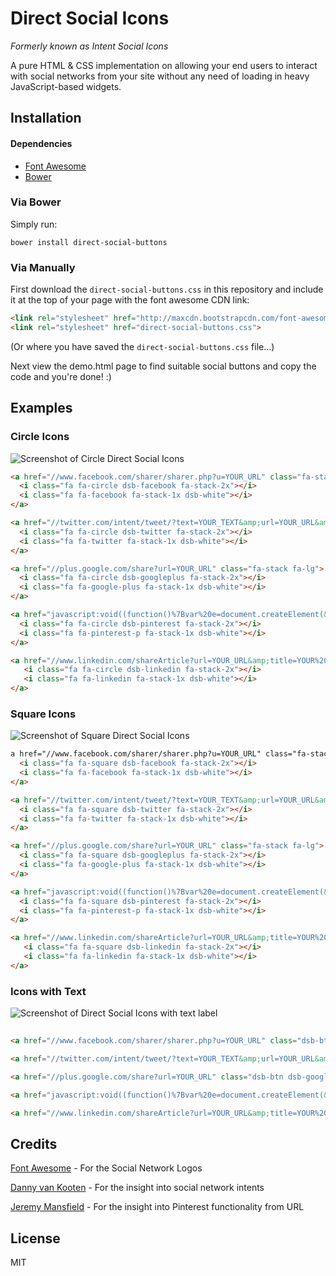 Direct Social Icons
===================
*Formerly known as Intent Social Icons*

A pure HTML & CSS implementation on allowing your end users to interact with social networks from your site without any need of loading in heavy JavaScript-based widgets.

## Installation 
#### Dependencies
* [Font Awesome](http://fortawesome.github.io/Font-Awesome/) 
* [Bower](http://bower.io/#install-bower) 

### Via Bower
Simply run:

```
bower install direct-social-buttons
```

### Via Manually

First download the `direct-social-buttons.css` in this repository and include it at the top of your page with the font awesome CDN link:

```html
<link rel="stylesheet" href="http://maxcdn.bootstrapcdn.com/font-awesome/4.3.0/css/font-awesome.min.css">
<link rel="stylesheet" href="direct-social-buttons.css">
```
(Or where you have saved the `direct-social-buttons.css` file...)

Next view the demo.html page to find suitable social buttons and copy the code and you're done! :) 


## Examples
### Circle Icons
![Screenshot of Circle Direct Social Icons](http://i.imgur.com/xOxbDm3.png)
```html
<a href="//www.facebook.com/sharer/sharer.php?u=YOUR_URL" class="fa-stack fa-lg">
  <i class="fa fa-circle dsb-facebook fa-stack-2x"></i>
  <i class="fa fa-facebook fa-stack-1x dsb-white"></i>
</a>

<a href="//twitter.com/intent/tweet/?text=YOUR_TEXT&amp;url=YOUR_URL&amp;via=YOUR_TWITTER" class="fa-stack fa-lg">
  <i class="fa fa-circle dsb-twitter fa-stack-2x"></i>
  <i class="fa fa-twitter fa-stack-1x dsb-white"></i>
</a>

<a href="//plus.google.com/share?url=YOUR_URL" class="fa-stack fa-lg">
  <i class="fa fa-circle dsb-googleplus fa-stack-2x"></i>
  <i class="fa fa-google-plus fa-stack-1x dsb-white"></i>
</a>

<a href="javascript:void((function()%7Bvar%20e=document.createElement(&apos;script&apos;);e.setAttribute(&apos;type&apos;,&apos;text/javascript&apos;);e.setAttribute(&apos;charset&apos;,&apos;UTF-8&apos;);e.setAttribute(&apos;src&apos;,&apos;//assets.pinterest.com/js/pinmarklet.js?r=&apos;+Math.random()*99999999);document.body.appendChild(e)%7D)());" class="fa-stack fa-lg">
  <i class="fa fa-circle dsb-pinterest fa-stack-2x"></i>
  <i class="fa fa-pinterest-p fa-stack-1x dsb-white"></i>
</a>

<a href="//www.linkedin.com/shareArticle?url=YOUR_URL&amp;title=YOUR%20TITLE&amp;summary=YOUR%20SUMMARY" class="fa-stack fa-lg">
   <i class="fa fa-circle dsb-linkedin fa-stack-2x"></i>
   <i class="fa fa-linkedin fa-stack-1x dsb-white"></i>
</a>
```
### Square Icons
![Screenshot of Square Direct Social Icons](http://i.imgur.com/nsRLSLp.png)
```html
a href="//www.facebook.com/sharer/sharer.php?u=YOUR_URL" class="fa-stack fa-lg">
  <i class="fa fa-square dsb-facebook fa-stack-2x"></i>
  <i class="fa fa-facebook fa-stack-1x dsb-white"></i>
</a>

<a href="//twitter.com/intent/tweet/?text=YOUR_TEXT&amp;url=YOUR_URL&amp;via=YOUR_TWITTER" class="fa-stack fa-lg">
  <i class="fa fa-square dsb-twitter fa-stack-2x"></i>
  <i class="fa fa-twitter fa-stack-1x dsb-white"></i>
</a>

<a href="//plus.google.com/share?url=YOUR_URL" class="fa-stack fa-lg">
  <i class="fa fa-square dsb-googleplus fa-stack-2x"></i>
  <i class="fa fa-google-plus fa-stack-1x dsb-white"></i>
</a>

<a href="javascript:void((function()%7Bvar%20e=document.createElement(&apos;script&apos;);e.setAttribute(&apos;type&apos;,&apos;text/javascript&apos;);e.setAttribute(&apos;charset&apos;,&apos;UTF-8&apos;);e.setAttribute(&apos;src&apos;,&apos;//assets.pinterest.com/js/pinmarklet.js?r=&apos;+Math.random()*99999999);document.body.appendChild(e)%7D)());" class="fa-stack fa-lg">
  <i class="fa fa-square dsb-pinterest fa-stack-2x"></i>
  <i class="fa fa-pinterest-p fa-stack-1x dsb-white"></i>
</a>

<a href="//www.linkedin.com/shareArticle?url=YOUR_URL&amp;title=YOUR%20TITLE&amp;summary=YOUR%20SUMMARY" class="fa-stack fa-lg">
   <i class="fa fa-square dsb-linkedin fa-stack-2x"></i>
   <i class="fa fa-linkedin fa-stack-1x dsb-white"></i>
</a>
```

### Icons with Text
![Screenshot of Direct Social Icons with text label](http://i.imgur.com/yVAncsL.png)
```html
 
<a href="//www.facebook.com/sharer/sharer.php?u=YOUR_URL" class="dsb-btn dsb-facebook-bg dsb-white"><i class="fa fa-facebook"></i> Share</a>

<a href="//twitter.com/intent/tweet/?text=YOUR_TEXT&amp;url=YOUR_URL&amp;via=YOUR_TWITTER" class="dsb-btn dsb-twitter-bg dsb-white"><i class="fa fa-twitter"></i> Tweet</a>

<a href="//plus.google.com/share?url=YOUR_URL" class="dsb-btn dsb-googleplus-bg dsb-white"><i class="fa fa-google-plus"></i> Share</a>

<a href="javascript:void((function()%7Bvar%20e=document.createElement(&apos;script&apos;);e.setAttribute(&apos;type&apos;,&apos;text/javascript&apos;);e.setAttribute(&apos;charset&apos;,&apos;UTF-8&apos;);e.setAttribute(&apos;src&apos;,&apos;//assets.pinterest.com/js/pinmarklet.js?r=&apos;+Math.random()*99999999);document.body.appendChild(e)%7D)());" class="dsb-btn dsb-pinterest-bg dsb-white"><i class="fa fa-pinterest-p"></i> Pin It</a>

<a href="//www.linkedin.com/shareArticle?url=YOUR_URL&amp;title=YOUR%20TITLE&amp;summary=YOUR%20SUMMARY" class="dsb-btn dsb-linkedin-bg dsb-white"><i class="fa fa-linkedin"></i> Share</a>
```

## Credits
[Font Awesome](http://fortawesome.github.io/Font-Awesome/) - For the Social Network Logos

[Danny van Kooten](https://dannyvankooten.com/add-plain-html-social-sharing-links-posts/) - For the insight into social network intents

[Jeremy Mansfield](http://www.brandaiddesignco.com/insights/add-a-custom-pinterest-pin-it-button-to-your-website/) - For the insight into Pinterest functionality from URL

## License 
MIT
